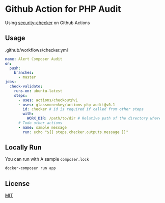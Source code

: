 #  Github Action for PHP Audit
Using [security-checker](https://github.com/sensiolabs/security-checker) on Github Actions

## Usage

.github/workflows/checker.yml
```yaml
name: Alert Composer Audit
on:
  push:
    branches:
      - master
jobs:
  check-validate:
    runs-on: ubuntu-latest
    steps:
      - uses: actions/checkout@v1
      - uses: glassmonenkey/actions-php-audit@v0.1
        id: checker # id is required if called from other steps
        with:
          WORK_DIR: /path/to/dir # Relative path of the directory where composer.lock exists
      # Todo other actions
      - name: sample message
        run: echo "${{ steps.checker.outputs.message }}"
```

## Locally Run
You can run with A sample `composer.lock`
```bash
docker-composer run app
```

## License
[MIT](https://github.com/tcnksm/tool/blob/master/LICENCE)

